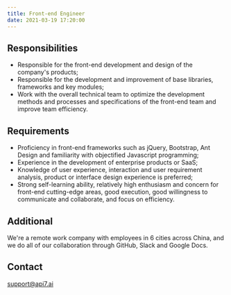 ```yaml
---
title: Front-end Engineer
date: 2021-03-19 17:20:00
---
```


## Responsibilities

- Responsible for the front-end development and design of the company's products;
- Responsible for the development and improvement of base libraries, frameworks and key modules;
- Work with the overall technical team to optimize the development methods and processes and specifications of the front-end team and improve team efficiency.

## Requirements

- Proficiency in front-end frameworks such as jQuery, Bootstrap, Ant Design and familiarity with objectified Javascript programming;
- Experience in the development of enterprise products or SaaS;
- Knowledge of user experience, interaction and user requirement analysis, product or interface design experience is preferred;
- Strong self-learning ability, relatively high enthusiasm and concern for front-end cutting-edge areas, good execution, good willingness to communicate and collaborate, and focus on efficiency.

## Additional

We're a remote work company with employees in 6 cities across China, and we do all of our collaboration through GitHub, Slack and Google Docs.

## Contact

[support@api7.ai](mailto:support@api7.ai)
